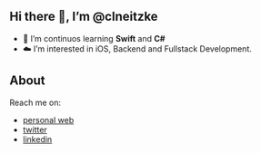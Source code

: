 ## Hi there 👋,  I’m @clneitzke

- 🔭 I’m continuos learning **Swift** and **C#** <br/>
- ☁️ I’m interested in iOS, Backend and Fullstack Development.

## About

Reach me on:
- [personal web](https://clneitzke.me)
- [twitter](https://twitter.com/clneitzke/)
- [linkedin](https://linkedin.com/in/clneitzke/)


